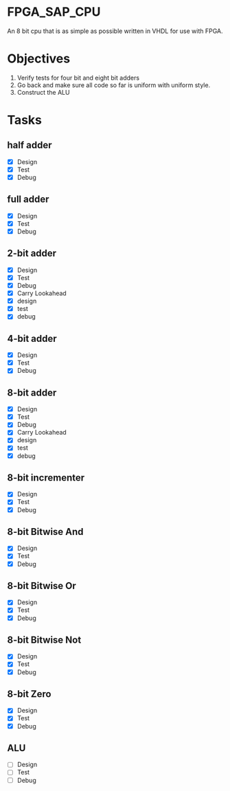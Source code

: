 # FPGA_SAP_CPU
 An 8 bit cpu that is as simple as possible written in VHDL for use with FPGA.
 
# Objectives
 1) Verify tests for four bit and eight bit adders
 2) Go back and make sure all code so far is uniform with uniform style.
 3) Construct the ALU

# Tasks
## half adder
- [X] Design
- [X] Test
- [X] Debug

## full adder
- [X] Design
- [X] Test
- [X] Debug

## 2-bit adder
- [X] Design
- [X] Test
- [X] Debug
- [X] Carry Lookahead
- [X] design
- [X] test
- [X] debug

## 4-bit adder
- [X] Design
- [X] Test
- [X] Debug

## 8-bit adder
- [X] Design
- [X] Test
- [X] Debug
- [X] Carry Lookahead
- [X] design
- [X] test
- [X] debug

## 8-bit incrementer
- [X] Design
- [X] Test
- [X] Debug

## 8-bit Bitwise And
- [X] Design
- [X] Test
- [X] Debug

## 8-bit Bitwise Or
- [X] Design
- [X] Test
- [X] Debug

## 8-bit Bitwise Not
- [X] Design
- [X] Test
- [X] Debug

## 8-bit Zero
- [X] Design
- [X] Test
- [X] Debug

## ALU
- [ ] Design
- [ ] Test
- [ ] Debug
